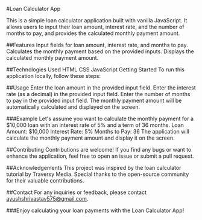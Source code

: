#Loan Calculator App

This is a simple loan calculator application built with vanilla JavaScript. It allows users to input their loan amount, interest rate, and the number of months to pay, and provides the calculated monthly payment amount.

##Features
Input fields for loan amount, interest rate, and months to pay.
Calculates the monthly payment based on the provided inputs.
Displays the calculated monthly payment amount.

##Technologies Used
HTML
CSS
JavaScript
Getting Started
To run this application locally, follow these steps:

##Usage
Enter the loan amount in the provided input field.
Enter the interest rate (as a decimal) in the provided input field.
Enter the number of months to pay in the provided input field.
The monthly payment amount will be automatically calculated and displayed on the screen.

###Example
Let's assume you want to calculate the monthly payment for a $10,000 loan with an interest rate of 5% and a term of 36 months.
Loan Amount: $10,000
Interest Rate: 5%
Months to Pay: 36
The application will calculate the monthly payment amount and display it on the screen.

##Contributing
Contributions are welcome! If you find any bugs or want to enhance the application, feel free to open an issue or submit a pull request.

##Acknowledgements
This project was inspired by the loan calculator tutorial by Traversy Media.
Special thanks to the open-source community for their valuable contributions.

##Contact
For any inquiries or feedback, please contact ayushshrivastav575@gmail.com.

###Enjoy calculating your loan payments with the Loan Calculator App!

